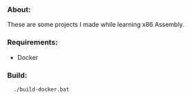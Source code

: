 ### About:
These are some projects I made while learning x86 Assembly.

### Requirements:
- Docker

### Build:
```
  ./build-docker.bat
```
